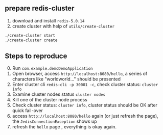 ## prepare redis-cluster
1. download and install `redis-5.0.14`  
2. create cluster with help of `utils/create-cluster`
```bash
./create-cluster start
./create-cluster create
```

## Steps to reproduce
0. Run `com.example.demoDemoApplication`
1. Open browser, access `http://localhost:8080/hello`, a series of characters like "worldworld..." should be presented
2. Enter cluster cli `redis-cli -p 30001 -c`, check cluster status: `cluster info` 
3. Examine cluster nodes status `cluster nodes`
4. Kill one of the cluster node process
5. Check cluster status: `cluster info`, cluster status should be OK after quick fail-over 
6. access `http://localhost:8080/hello` again (or just refresh the page), the `JedisConnectionException` shows up
6. refresh the `hello` page ,  everything is okay again.

